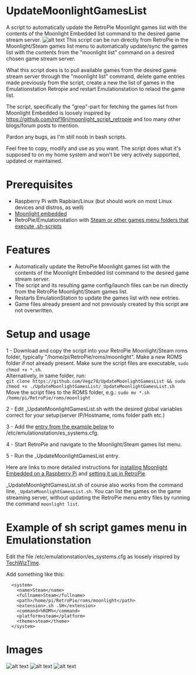 # UpdateMoonlightGamesList
A script to automatically update the RetroPie Moonlight games list with the contents of the Moonlight Embedded list command to the desired game stream server.
![alt text](https://retrospill.ninja/wp-content/uploads/2020/06/retro2png_14a.jpeg)
This script can be run directly from RetroPie in the Moonlight/Steam games list menu to automatically update/sync the games list with the contents from the "moonlight list" command on a desired chosen game stream server. 

What this script does is to pull available games from the desired game stream server through the "moonlight list" command, delete game entries made previously from the script, create a new the list of games in the Emulationstation Retropie and restart Emulationstation to relaod the game list.

The script, specifically the "grep"-part for fetching the games list from Moonlight Embedded is loosely inspired by https://github.com/rpf16rj/moonlight_script_retropie and too many other blogs/forum posts to mention.

Pardon any bugs, as I'm still noob in bash scripts.

Feel free to copy, modify and use as you want. The script does what it's supposed to on my home system and won't be very actively supported, updated or maintained.

# Prerequisites
- Raspberry Pi with Rapbian/Linux (but should work on most Linux devices and distros, as well)
- [Moonlight embedded](https://github.com/irtimmer/moonlight-embedded)
- RetroPie/Emulationstation with [Steam or other games menu folders that execute .sh-scripts](#Example-of-sh-script-games-menu-in-Emulationstation)

# Features
- Automatically update the RetroPie Moonlight games list with the contents of the Moonlight Embedded list command to the desired game stream server.
- The script and its resulting game config/launch files can be run directly from the RetroPie Moonlight/Steam games list.
- Restarts EmulationStation to update the games list with new entries.
- Game files already present and not previously created by this script are not overwritten.

# Setup and usage

1 - Download and copy the script into your RetroPie Moonlight/Steam roms folder, typically "/home/pi/RetroPie/roms/moonlight". Make a new ROMS folder if not already present. Make sure the script files are executable, ```sudo chmod +x *.sh```.<br>
    Alternatively, in same folder, run:<BR>
    ```git clone https://github.com/Vegz78/UpdateMoonlightGamesList && sudo chmod +x ./UpdateMoonlightGamesList/_UpdateMoonlightGamesList.sh```
    <BR>Move the script files to the ROMS folder, e.g.: ```sudo mv *.sh /home/pi/RetroPie/roms/moonlight```

2 - Edit _UpdateMoonlightGamesList.sh with the desired global variables correct for your setup(server IP/Hostname, roms folder path etc.)

3 - Add the [entry from the example below](https://github.com/Vegz78/UpdateMoonlightGamesList#example-of-sh-script-games-menu-in-emulationstation) to /etc/emulationstation/es_systems.cfg.

4 - Start RetroPie and navigate to the Moonlight/Steam games list menu.

5 - Run the _UpdateMoonlightGamesList entry.

Here are links to more detailed instructions for [installing Moonlight Embedded on a Raspberry Pi](https://translate.google.no/translate?sl=no&tl=en&u=https%3A%2F%2Fretrospill.ninja%2F2020%2F06%2Fmoonlight-game-streaming-pa-raspberry-pi%2F%23Installasjon-Embedded) and [setting it up in RetroPie](https://translate.google.no/translate?sl=no&tl=en&u=https%3A%2F%2Fretrospill.ninja%2F2020%2F06%2Fmoonlight-game-streaming-pa-raspberry-pi%2F%23Oppsett-Embedded).

 _UpdateMoonlightGamesList.sh of course also works from the command line, ```_UpdateMoonlightGamesList.sh```. You can list the games on the game streaming server, without updating the RetroPie menu entry files by running the command ```moonlight list```.

# Example of sh script games menu in Emulationstation
Edit the file /etc/emulationstation/es_systems.cfg as loosely inspired by [TechWizTime](https://github.com/TechWizTime/moonlight-retropie).

Add something like this:
```
  <system>
    <name>Steam</name>
    <fullname>Steam</fullname>
    <path>/home/pi/RetroPie/roms/moonlight</path>
    <extension>.sh .SH</extension>
    <command>%ROM%</command>
    <platform>steam</platform>
    <theme>steam</theme>
  </system>
```

# Images
![alt text](https://retrospill.ninja/wp-content/uploads/2020/06/retro2png_19.jpeg)
![alt text](https://retrospill.ninja/wp-content/uploads/2020/06/snapshot.jpeg)
![alt text](https://retrospill.ninja/wp-content/uploads/2020/06/snapshot_4-1.jpeg)
